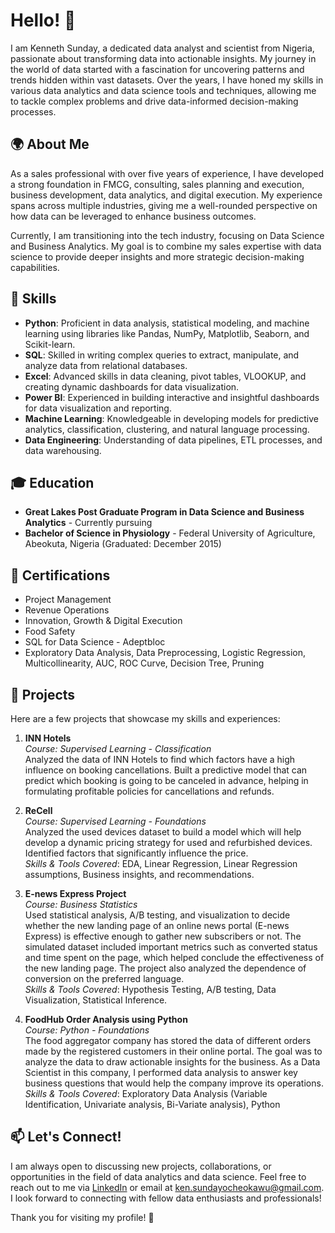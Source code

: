 # Hello! 👋

I am Kenneth Sunday, a dedicated data analyst and scientist from Nigeria, passionate about transforming data into actionable insights. My journey in the world of data started with a fascination for uncovering patterns and trends hidden within vast datasets. Over the years, I have honed my skills in various data analytics and data science tools and techniques, allowing me to tackle complex problems and drive data-informed decision-making processes.

## 🌍 About Me

As a sales professional with over five years of experience, I have developed a strong foundation in FMCG, consulting, sales planning and execution, business development, data analytics, and digital execution. My experience spans across multiple industries, giving me a well-rounded perspective on how data can be leveraged to enhance business outcomes.

Currently, I am transitioning into the tech industry, focusing on Data Science and Business Analytics. My goal is to combine my sales expertise with data science to provide deeper insights and more strategic decision-making capabilities.

## 🔧 Skills

- **Python**: Proficient in data analysis, statistical modeling, and machine learning using libraries like Pandas, NumPy, Matplotlib, Seaborn, and Scikit-learn.
- **SQL**: Skilled in writing complex queries to extract, manipulate, and analyze data from relational databases.
- **Excel**: Advanced skills in data cleaning, pivot tables, VLOOKUP, and creating dynamic dashboards for data visualization.
- **Power BI**: Experienced in building interactive and insightful dashboards for data visualization and reporting.
- **Machine Learning**: Knowledgeable in developing models for predictive analytics, classification, clustering, and natural language processing.
- **Data Engineering**: Understanding of data pipelines, ETL processes, and data warehousing.

## 🎓 Education

- **Great Lakes Post Graduate Program in Data Science and Business Analytics** - Currently pursuing
- **Bachelor of Science in Physiology** - Federal University of Agriculture, Abeokuta, Nigeria (Graduated: December 2015)

## 📜 Certifications

- Project Management
- Revenue Operations
- Innovation, Growth & Digital Execution
- Food Safety
- SQL for Data Science - Adeptbloc
- Exploratory Data Analysis, Data Preprocessing, Logistic Regression, Multicollinearity, AUC, ROC Curve, Decision Tree, Pruning

## 🌟 Projects

Here are a few projects that showcase my skills and experiences:

1. **INN Hotels**  
   *Course: Supervised Learning - Classification*  
   Analyzed the data of INN Hotels to find which factors have a high influence on booking cancellations. Built a predictive model that can predict which booking is going to be canceled in advance, helping in formulating profitable policies for cancellations and refunds.

2. **ReCell**  
   *Course: Supervised Learning - Foundations*  
   Analyzed the used devices dataset to build a model which will help develop a dynamic pricing strategy for used and refurbished devices. Identified factors that significantly influence the price.  
   *Skills & Tools Covered*: EDA, Linear Regression, Linear Regression assumptions, Business insights, and recommendations.

3. **E-news Express Project**  
   *Course: Business Statistics*  
   Used statistical analysis, A/B testing, and visualization to decide whether the new landing page of an online news portal (E-news Express) is effective enough to gather new subscribers or not. The simulated dataset included important metrics such as converted status and time spent on the page, which helped conclude the effectiveness of the new landing page. The project also analyzed the dependence of conversion on the preferred language.  
   *Skills & Tools Covered*: Hypothesis Testing, A/B testing, Data Visualization, Statistical Inference.

4. **FoodHub Order Analysis using Python**  
   *Course: Python - Foundations*  
   The food aggregator company has stored the data of different orders made by the registered customers in their online portal. The goal was to analyze the data to draw actionable insights for the business. As a Data Scientist in this company, I performed data analysis to answer key business questions that would help the company improve its operations.  
   *Skills & Tools Covered*: Exploratory Data Analysis (Variable Identification, Univariate analysis, Bi-Variate analysis), Python

## 📫 Let's Connect!

I am always open to discussing new projects, collaborations, or opportunities in the field of data analytics and data science. Feel free to reach out to me via [LinkedIn](https://www.linkedin.com/in/kennethsunday) or email at ken.sundayocheokawu@gmail.com. I look forward to connecting with fellow data enthusiasts and professionals!

Thank you for visiting my profile! 🌟
